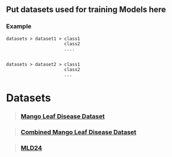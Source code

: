 ## Put datasets used for training Models here

### Example 
```
datasets > dataset1 > class1
                      class2
                      ....


datasets > dataset2 > class1
                      class2
                      ...
```

# Datasets
> ### [Mango Leaf Disease Dataset](https://www.kaggle.com/datasets/aryashah2k/mango-leaf-disease-dataset)

> ### [Combined Mango Leaf Disease Dataset](https://www.kaggle.com/datasets/binhpt310/mango-combined-dataset)

> ### [MLD24](https://data.mendeley.com/datasets/6dvpywm2m2/1)